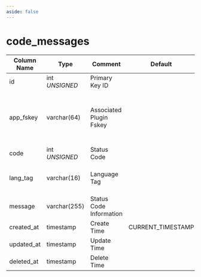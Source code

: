 ```yaml
---
aside: false
---
```


# code_messages

| Column Name | Type | Comment | Default | Null | Remark |
| --- | --- | --- | --- | --- | --- |
| id | int *UNSIGNED* | Primary Key ID | | NO | Auto Increment |
| app_fskey | varchar(64) | Associated Plugin Fskey |  | NO | Related field [apps->fskey](../apps/apps.md)<br>Fresns means it's the main program's status code |
| code | int *UNSIGNED* | Status Code |  | NO |  |
| lang_tag | varchar(16) | Language Tag |  | NO | Refer to "[Multilingual Uniqueness Logic](../../extensions/multilingual.md)" |
| message | varchar(255) | Status Code Information |  | NO |  |
| created_at | timestamp | Create Time | CURRENT_TIMESTAMP | NO |  |
| updated_at | timestamp | Update Time |  | YES |  |
| deleted_at | timestamp | Delete Time |  | YES |  |
